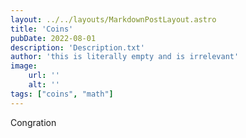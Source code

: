 ```yaml
---
layout: ../../layouts/MarkdownPostLayout.astro
title: 'Coins'
pubDate: 2022-08-01
description: 'Description.txt'
author: 'this is literally empty and is irrelevant'
image:
    url: ''
    alt: ''
tags: ["coins", "math"]
---
```

Congration